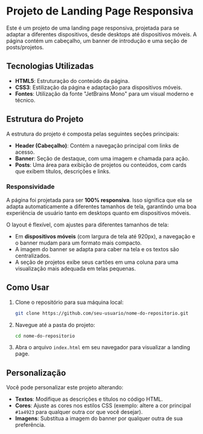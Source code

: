 # Projeto de Landing Page Responsiva

Este é um projeto de uma landing page responsiva, projetada para se adaptar a diferentes dispositivos, desde desktops até dispositivos móveis. A página contém um cabeçalho, um banner de introdução e uma seção de posts/projetos.

## Tecnologias Utilizadas

- **HTML5**: Estruturação do conteúdo da página.
- **CSS3**: Estilização da página e adaptação para dispositivos móveis.
- **Fontes**: Utilização da fonte "JetBrains Mono" para um visual moderno e técnico.

## Estrutura do Projeto

A estrutura do projeto é composta pelas seguintes seções principais:

- **Header (Cabeçalho)**: Contém a navegação principal com links de acesso.
- **Banner**: Seção de destaque, com uma imagem e chamada para ação.
- **Posts**: Uma área para exibição de projetos ou conteúdos, com cards que exibem títulos, descrições e links.

### Responsividade

A página foi projetada para ser **100% responsiva**. Isso significa que ela se adapta automaticamente a diferentes tamanhos de tela, garantindo uma boa experiência de usuário tanto em desktops quanto em dispositivos móveis.

O layout é flexível, com ajustes para diferentes tamanhos de tela:

- Em **dispositivos móveis** (com largura de tela até 920px), a navegação e o banner mudam para um formato mais compacto.
- A imagem do banner se adapta para caber na tela e os textos são centralizados.
- A seção de projetos exibe seus cartões em uma coluna para uma visualização mais adequada em telas pequenas.

## Como Usar

1. Clone o repositório para sua máquina local:

    ```bash
    git clone https://github.com/seu-usuario/nome-do-repositorio.git
    ```

2. Navegue até a pasta do projeto:

    ```bash
    cd nome-do-repositorio
    ```

3. Abra o arquivo `index.html` em seu navegador para visualizar a landing page.

## Personalização

Você pode personalizar este projeto alterando:

- **Textos**: Modifique as descrições e títulos no código HTML.
- **Cores**: Ajuste as cores nos estilos CSS (exemplo: altere a cor principal `#1a4923` para qualquer outra cor que você desejar).
- **Imagens**: Substitua a imagem do banner por qualquer outra de sua preferência.
